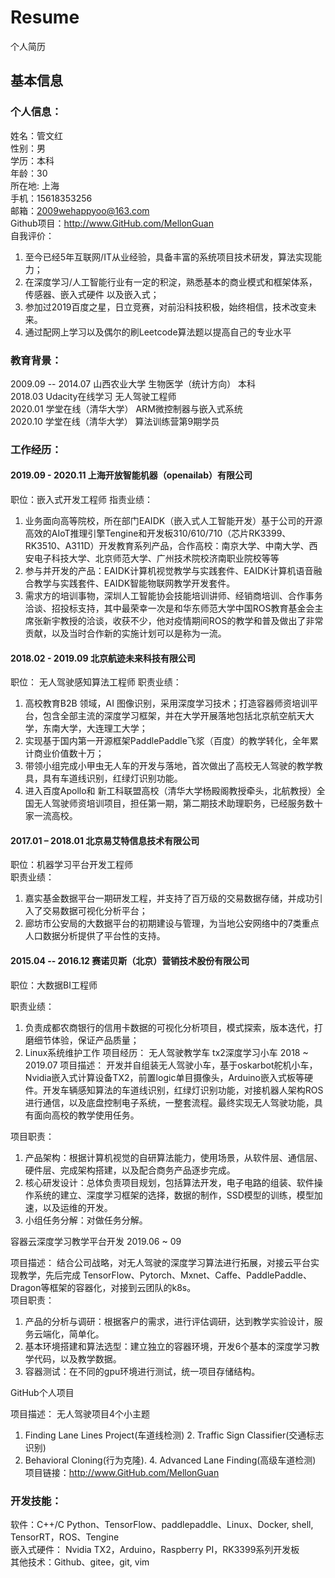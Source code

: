 # Resume
个人简历


## 基本信息

### 个人信息：
姓名：管文红  
性别：男  
学历：本科  
年龄：30  
所在地: 上海  
手机：15618353256  
邮箱：2009wehappyoo@163.com  
Github项目：http://www.GitHub.com/MellonGuan   
自我评价：  
1.	至今已经5年互联网/IT从业经验，具备丰富的系统项目技术研发，算法实现能力；
2.	在深度学习/人工智能行业有一定的积淀，熟悉基本的商业模式和框架体系，传感器、嵌入式硬件 以及嵌入式；
3.	参加过2019百度之星，日立竞赛，对前沿科技积极，始终相信，技术改变未来。
4.	通过配网上学习以及偶尔的刷Leetcode算法题以提高自己的专业水平

### 教育背景：  
2009.09 -- 2014.07    山西农业大学	            生物医学（统计方向）     本科	  
2018.03             Udacity在线学习          无人驾驶工程师   
2020.01             学堂在线（清华大学）     ARM微控制器与嵌入式系统   
2020.10             学堂在线（清华大学）     算法训练营第9期学员  

### 工作经历：
#### 2019.09 - 2020.11     上海开放智能机器（openailab）有限公司
职位：嵌入式开发工程师
指责业绩：
1.	业务面向高等院校，所在部门EAIDK（嵌入式人工智能开发）基于公司的开源高效的AIoT推理引擎Tengine和开发板310/610/710（芯片RK3399、RK3510、A311D）开发教育系列产品，合作高校：南京大学、中南大学、西安电子科技大学、北京师范大学、广州技术院校济南职业院校等等
2.	参与并开发的产品：EAIDK计算机视觉教学与实践套件、EAIDK计算机语音融合教学与实践套件、EAIDK智能物联网教学开发套件。
3.	需求方的培训事物，深圳人工智能协会技能培训讲师、经销商培训、合作事务洽谈、招投标支持，其中最荣幸一次是和华东师范大学中国ROS教育基金会主席张新宇教授的洽谈，收获不少，他对疫情期间ROS的教学和普及做出了非常贡献，以及当时合作新的实施计划可以是称为一流。 
#### 2018.02 - 2019.09     北京航迹未来科技有限公司	
职位： 无人驾驶感知算法工程师
职责业绩：	
1.	高校教育B2B 领域，AI 图像识别，采用深度学习技术；打造容器师资培训平台，包含全部主流的深度学习框架，并在大学开展落地包括北京航空航天大学，东南大学，大连理工大学；  
2.	实现基于国内第一开源框架PaddlePaddle飞浆（百度）的教学转化，全年累计商业价值数十万；  
3.	带领小组完成小甲虫无人车的开发与落地，首次做出了高校无人驾驶的教学教具，具有车道线识别，红绿灯识别功能。  
4.	进入百度Apollo和 新工科联盟高校（清华大学杨殿阁教授牵头，北航教授）全国无人驾驶师资培训项目，担任第一期，第二期技术助理职务，已经服务数十家一流高校。   

#### 2017.01 – 2018.01    北京易艾特信息技术有限公司  
职位：机器学习平台开发工程师  
职责业绩：	
1. 嘉实基金数据平台一期研发工程，并支持了百万级的交易数据存储，并成功引入了交易数据可视化分析平台；
2. 廊坊市公安局的大数据平台的初期建设与管理，为当地公安网络中的7类重点人口数据分析提供了平台性的支持。
          
#### 2015.04 -- 2016.12     赛诺贝斯（北京）营销技术股份有限公司
职位：大数据BI工程师

职责业绩：	
1. 负责成都农商银行的信用卡数据的可视化分析项目，模式探索，版本迭代，打磨细节体验，保证产品质量；  
2. Linux系统维护工作
项目经历：
无人驾驶教学车 tx2深度学习小车        2018 ~ 2019.07
项目描述：	开发并自组装无人驾驶小车，基于oskarbot舵机小车，Nvidia嵌入式计算设备TX2，前置logic单目摄像头，Arduino嵌入式板等硬件。开发车辆感知算法的车道线识别，红绿灯识别功能，对接机器人架构ROS进行通信，以及底盘控制电子系统，一整套流程。最终实现无人驾驶功能，具有面向高校的教学使用任务。

项目职责：
1.	产品架构：根据计算机视觉的自研算法能力，使用场景，从软件层、通信层、硬件层、完成架构搭建，以及配合商务产品逐步完成。  
2.	核心研发设计：总体负责项目规划，包括算法开发，电子电路的组装、软件操作系统的建立、深度学习框架的选择，数据的制作，SSD模型的训练，模型加速，以及运维的开发。  
3.	小组任务分解：对做任务分解。	 

容器云深度学习教学平台开发        2019.06 ~ 09  

项目描述：	结合公司战略，对无人驾驶的深度学习算法进行拓展，对接云平台实现教学，先后完成 TensorFlow、Pytorch、Mxnet、Caffe、PaddlePaddle、Dragon等框架的容器化，对接到云团队的k8s。  
项目职责：	  
1.	产品的分析与调研：根据客户的需求，进行评估调研，达到教学实验设计，服务云端化，简单化。  
2.	基本环境搭建和算法选型：建立独立的容器环境，开发6个基本的深度学习教学代码，以及教学数据。  
3.	容器测试：在不同的gpu环境进行测试，统一项目存储结构。  


GitHub个人项目  

项目描述：	无人驾驶项目4个小主题     
1. Finding Lane Lines Project(车道线检测)   2. Traffic Sign Classifier(交通标志识别)   
3. Behavioral Cloning(行为克隆).            4. Advanced Lane Finding(高级车道检测)   
项目链接：http://www.GitHub.com/MellonGuan   

### 开发技能：   
软件：C++/C Python、TensorFlow、paddlepaddle、Linux、Docker, shell, TensorRT，ROS、Tengine  
嵌入式硬件： Nvidia TX2，Arduino，Raspberry PI，RK3399系列开发板   
其他技术：Github、gitee，git, vim   



